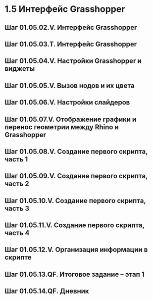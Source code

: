 # 1.5 Интерфейс Grasshopper

## **Шаг 01.05.02.V.** Интерфейс Grasshopper

## **Шаг 01.05.03.T.** Интерфейс Grasshopper

## **Шаг 01.05.04.V.** Настройки Grasshopper и виджеты

## **Шаг 01.05.05.V.** Вызов нодов и их цвета

## **Шаг 01.05.06.V.** Настройки слайдеров

## **Шаг 01.05.07.V.** Отображение графики и перенос геометрии между Rhino и Grasshopper

## **Шаг 01.05.08.V.** Создание первого скрипта, часть 1

## **Шаг 01.05.09.V.** Создание первого скрипта, часть 2

## **Шаг 01.05.10.V.** Создание первого скрипта, часть 3

## **Шаг 01.05.11.V.** Создание первого скрипта, часть 4

## **Шаг 01.05.12.V.** Организация информации в скрипте

## **Шаг 01.05.13.QF.** Итоговое задание – этап 1

## **Шаг 01.05.14.QF.** Дневник


